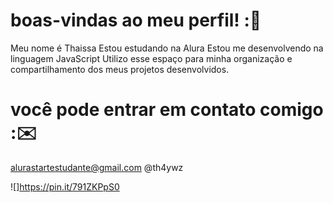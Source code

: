 # boas-vindas ao meu perfil! :💞
Meu nome é Thaissa
Estou estudando na Alura
Estou me desenvolvendo na linguagem JavaScript
Utilizo esse espaço para minha organização e compartilhamento dos meus projetos desenvolvidos.

# você pode entrar em contato comigo :✉️
alurastartestudante@gmail.com
@th4ywz

![]https://pin.it/791ZKPpS0
